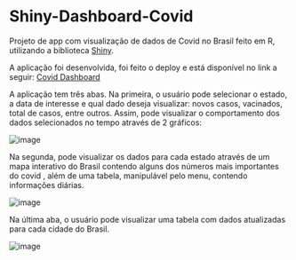 # Shiny-Dashboard-Covid
Projeto de app com visualização de dados de Covid no Brasil feito em R, utilizando a biblioteca [Shiny](https://shiny.rstudio.com/).

A aplicação foi desenvolvida, foi feito o deploy e está disponível no link a seguir:
[Covid Dashboard](https://82qufc-luccafurtado.shinyapps.io/shiny-covid-lucca/)

 A aplicação tem três abas. Na primeira, o usuário pode selecionar o estado, a data de interesse e qual dado deseja visualizar: novos casos, vacinados, total de casos,
entre outros. Assim, pode visualizar o comportamento dos dados selecionados no tempo através de 2 gráficos:

![image](https://user-images.githubusercontent.com/31989524/180123575-865bc0f2-83fe-4247-aa03-358212b2a9d0.png)


Na segunda, pode visualizar os dados para cada estado através de um mapa interativo do Brasil contendo alguns dos números mais importantes do covid , 
além de uma tabela, manipulável pelo menu, contendo informações diárias.

![image](https://user-images.githubusercontent.com/31989524/180123700-99983fcd-efef-49d0-8022-713d1afca0a2.png)


Na última aba, o usuário pode visualizar uma tabela com dados atualizadas para cada cidade do Brasil.

![image](https://user-images.githubusercontent.com/31989524/180123832-6d458b34-cd9c-4f53-95b1-6a4279fa8119.png)
